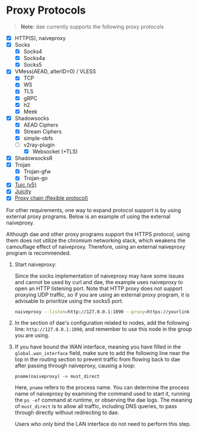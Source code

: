 # Proxy Protocols

> **Note**: dae currently supports the following proxy protocols

- [x] HTTP(S), naiveproxy
- [x] Socks
  - [x] Socks4
  - [x] Socks4a
  - [x] Socks5
- [x] VMess(AEAD, alterID=0) / VLESS
  - [x] TCP
  - [x] WS
  - [x] TLS
  - [x] gRPC
  - [x] h2
  - [x] Meek
- [x] Shadowsocks
  - [x] AEAD Ciphers
  - [x] Stream Ciphers
  - [x] simple-obfs
  - [ ] v2ray-plugin
    - [x] Websocket (+TLS)
- [x] ShadowsocksR
- [x] Trojan
  - [x] Trojan-gfw
  - [x] Trojan-go
- [x] [Tuic (v5)](https://github.com/daeuniverse/dae/discussions/182)
- [x] [Juicity](https://github.com/juicity/juicity)
- [x] [Proxy chain (flexible protocol)](https://github.com/daeuniverse/dae/discussions/236)

For other requirements, one way to expand protocol support is by using external proxy programs. Below is an example of using the external naiveproxy.

Although dae and other proxy programs support the HTTPS protocol, using them does not utilize the chromium networking stack, which weakens the camouflage effect of naiveproxy. Therefore, using an external naiveproxy program is recommended.

1. Start naiveproxy:

   Since the socks implementation of naiveproxy may have some issues and cannot be used by curl and dae, the example uses naiveproxy to open an HTTP listening port. Note that HTTP proxy does not support proxying UDP traffic, so if you are using an external proxy program, it is advisable to prioritize using the socks5 port.

   ```bash
   naiveproxy --listen=http://127.0.0.1:1090 --proxy=https://yourlink
   ```

2. In the section of dae's configuration related to nodes, add the following line: `http://127.0.0.1:1090`, and remember to use this node in the group you are using.

3. If you have bound the WAN interface, meaning you have filled in the `global.wan_interface` field, make sure to add the following line near the top in the routing section to prevent traffic from flowing back to dae after passing through naiveproxy, causing a loop:

   ```shell
   pname(naiveproxy) -> must_direct
   ```

   Here, `pname` refers to the process name. You can determine the process name of naiveproxy by examining the command used to start it, running the `ps -ef` command at runtime, or observing the dae logs. The meaning of `must_direct` is to allow all traffic, including DNS queries, to pass through directly without redirecting to dae.

   Users who only bind the LAN interface do not need to perform this step.
